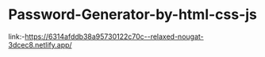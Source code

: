 # Password-Generator-by-html-css-js
link:-https://6314afddb38a95730122c70c--relaxed-nougat-3dcec8.netlify.app/
